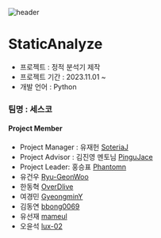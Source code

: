 ![header](https://capsule-render.vercel.app/api?type=waving&color=auto&height=300&section=header&text=WHS-PROJECT&fontSize=90)

# StaticAnalyze
- 프로젝트 : 정적 분석기 제작
- 프로젝트 기간 : 2023.11.01 ~
- 개발 언어 : Python


### 팀명 : 세스코
#### Project Member
- Project Manager : 유재헌 [SoteriaJ](https://github.com/SoteriaJ)
- Project Advisor : 김진영 멘토님 [PinguJace](https://github.com/PinguJace)
- Project Leader: 홍승표 [Phantomn](https://github.com/Phantomn)
- 유건우 [Ryu-GeonWoo](https://github.com/Ryu-GeonWoo)
- 한동혁 [OverDlive](https://github.com/OverDlive)
- 여경민 [GyeongminY](https://github.com/GyeongminY)
- 김동연 [bbong0069](https://github.com/bbong0069)
- 유선재 [mameul](https://github.com/mameul)
- 오윤석 [lux-02](https://github.com/lux-02)

